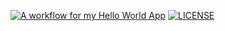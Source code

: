 [![A workflow for my Hello World App](https://github.com/40794417KaungKhantPaing/sem/actions/workflows/main.yml/badge.svg?branch=master)](https://github.com/40794417KaungKhantPaing/sem/actions/workflows/main.yml)
[![LICENSE](https://img.shields.io/github/license/40794417KaungKhantPaing/sem.svg?style=flat-square)](https://github.com/40794417KaungKhantPaing/sem/blob/master/LICENSE)




